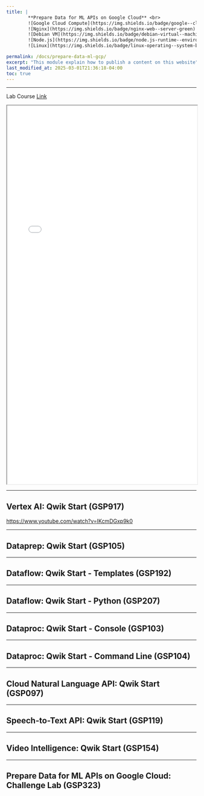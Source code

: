```yaml
---
title: | 
        **Prepare Data for ML APIs on Google Cloud** <br>
        ![Google Cloud Compute](https://img.shields.io/badge/google--cloud-compute--engine-blue)
        ![Nginx](https://img.shields.io/badge/nginx-web--server-green)
        ![Debian VM](https://img.shields.io/badge/debian-virtual--machine-red)
        ![Node.js](https://img.shields.io/badge/node.js-runtime--environment-brightgreen)
        ![Linux](https://img.shields.io/badge/linux-operating--system-black)

permalink: /docs/prepare-data-ml-gcp/
excerpt: "This module explain how to publish a content on this website"
last_modified_at: 2025-03-01T21:36:18-04:00
toc: true
---
```


---

Lab Course [Link](https://www.cloudskillsboost.google/course_templates/631)


<iframe src="/assets/images/gcp/pdf/privacy-safety-ai/1.pdf" width="100%" height="1000px">
</iframe>

---

## **Vertex AI: Qwik Start (GSP917)**

https://www.youtube.com/watch?v=IKcmDGxp9k0

---

## **Dataprep: Qwik Start (GSP105)**

---

## **Dataflow: Qwik Start - Templates (GSP192)**

---

## **Dataflow: Qwik Start - Python (GSP207)**

---

## **Dataproc: Qwik Start - Console (GSP103)**

---

## **Dataproc: Qwik Start - Command Line (GSP104)**

---

## **Cloud Natural Language API: Qwik Start (GSP097)**

---

## **Speech-to-Text API: Qwik Start (GSP119)**

---

## **Video Intelligence: Qwik Start (GSP154)**

---

## **Prepare Data for ML APIs on Google Cloud: Challenge Lab (GSP323)**





